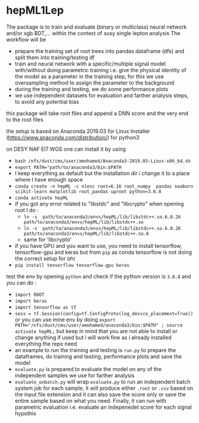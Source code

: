 # hepML1Lep
The package is to train and evaluate (binary or multiclass) neural network and/or xgb BDT,... within the context of susy single lepton analysis
The workflow will be 
 - prepare the training set of root trees into pandas dataframe (dfs) and split them into training/testing df
 - train and neural network with a specific/multiple signal model with/without doing parametric training i.e. give the physical identity of the model as a parameter in the training step, for this we use oversampling method to assign the parameter to the background
 - during the training and testing, we do some performance plots 
 - we use independent datasets for evaluation and farther analysis steps, to avoid any potential bias 

this package will take root files and append a DNN score and the very end to the root files

the setup is based on Anaconda 2019.03 for Linux Installer (https://www.anaconda.com/distribution/) for python3 

on DESY NAF El7 WGS one can install it by using 
 - ```bash /nfs/dust/cms/user/amohamed/Anaconda3-2019.03-Linux-x86_64.sh```
 - ```export PATH="path/to/anaconda3/bin:$PATH```
 - I keep everything as default but the installation dir i change it to a place where I have enough space
 - ```conda create -n hepML -c nlesc root=6.16 root_numpy  pandas seaborn scikit-learn matplotlib root_pandas uproot python=3.6.8```
 - ```conda activate hepML```
 - if you got any error related to "libstdc" and "libcrypto" when opening root I do : 
     - ```ln -s  path/to/anaconda3/envs/hepML/lib/libstdc++.so.6.0.26 path/to/anaconda3/envs/hepML/lib/libstdc++.so```
     - ```ln -s  path/to/anaconda3/envs/hepML/lib/libstdc++.so.6.0.26 path/to/anaconda3/envs/hepML/lib/libstdc++.so.6```
     - same for 'libcrypto'
 - if you have GPU and you want to use, you need to install tensorflow, tensorflow-gpu and keras but from `pip` as conda tensorflow is not doing the correct setup for `GPU`
 - ```pip install tensorflow tensorflow-gpu keras```

test the env by opening `python` and check if the python version is `3.6.8` and you can do : 
 - ```import ROOT```
 - ```import keras```
 - ```import tensorflow as tf```
 - ```sess = tf.Session(config=tf.ConfigProto(log_device_placement=True))```
or you can use mine env by doing `export PATH="/nfs/dust/cms/user/amohamed/anaconda3/bin:$PATH" ; source activate hepML;` but keep in mind that you are not able to install or change anything if used but i will work fine as i already installed everything the repo need
- an example to run the training and testing is `run.py` to prepare the dataframes, do training and testing, performance plots and save the model
- `evaluate.py` is prepared to evaluate the model on any of the independent samples we use for farther analysis
- `evaluate_onbatch.py` will wrap `evaluate.py` to run an independent batch system job for each sample, it will produce either `.root` or `.csv` based on the input file extension and it can also save the score only or save the entire sample based on what you need. Finally, it can run with parametric evaluation i.e. evaluate an indepenedet score for each signal hypothis  
